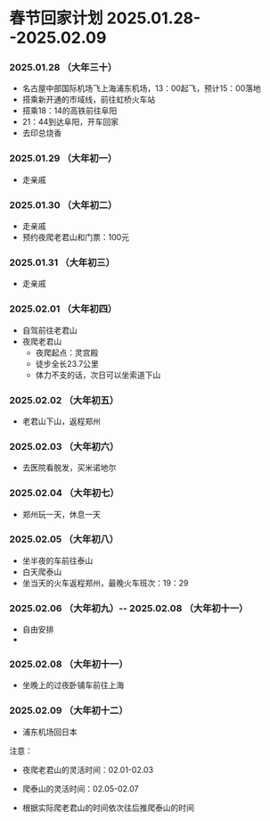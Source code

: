 # 春节回家计划 2025.01.28--2025.02.09

### 2025.01.28 （大年三十）
- 名古屋中部国际机场飞上海浦东机场，13：00起飞，预计15：00落地
- 搭乘新开通的市域线，前往虹桥火车站
- 搭乘18：14的高铁前往阜阳
- 21：44到达阜阳，开车回家
- 去印总烧香

### 2025.01.29 （大年初一）
- 走亲戚

### 2025.01.30 （大年初二）
- 走亲戚
- 预约夜爬老君山和门票：100元

### 2025.01.31 （大年初三）
- 走亲戚

### 2025.02.01 （大年初四）
- 自驾前往老君山
- 夜爬老君山
  - 夜爬起点：灵宫殿
  - 徒步全长23.7公里
  - 体力不支的话，次日可以坐索道下山
 
### 2025.02.02 （大年初五）
- 老君山下山，返程郑州

### 2025.02.03 （大年初六）
- 去医院看脱发，买米诺地尔

### 2025.02.04 （大年初七）
- 郑州玩一天，休息一天

### 2025.02.05 （大年初八）
- 坐半夜的车前往泰山
- 白天爬泰山
- 坐当天的火车返程郑州，最晚火车班次：19：29

### 2025.02.06 （大年初九）-- 2025.02.08 （大年初十一）
- 自由安排
- 
### 2025.02.08 （大年初十一）
- 坐晚上的过夜卧铺车前往上海

### 2025.02.09 （大年初十二）
- 浦东机场回日本

注意：
- 夜爬老君山的灵活时间：02.01-02.03

- 爬泰山的灵活时间：02.05-02.07

- 根据实际爬老君山的时间依次往后推爬泰山的时间
